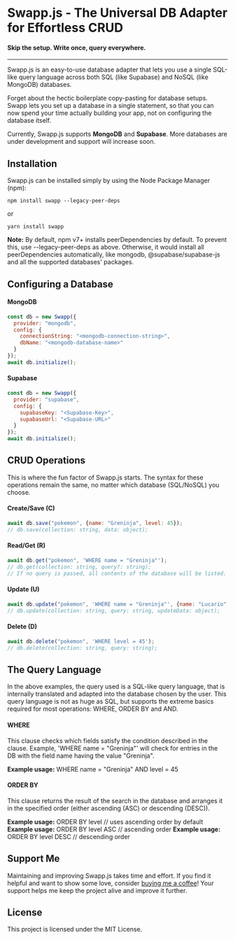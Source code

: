 # Swapp.js - The Universal DB Adapter for Effortless CRUD
#### Skip the setup. Write once, query everywhere.
<hr />
Swapp.js is an easy-to-use database adapter that lets you use a single SQL-like query language across both SQL (like Supabase) and NoSQL (like MongoDB) databases.

Forget about the hectic boilerplate copy-pasting for database setups. Swapp lets you set up a database in a single statement, so that you can now spend your time actually building your app, not on configuring the database itself.

Currently, Swapp.js supports **MongoDB** and **Supabase**. More databases are under development and support will increase soon.

## Installation
Swapp.js can be installed simply by using the Node Package Manager (npm):
```
npm install swapp --legacy-peer-deps
```
or
```
yarn install swapp 
```

**Note:** By default, npm v7+ installs peerDependencies by default. To prevent this, use --legacy-peer-deps as above. Otherwise, it would install all peerDependencies automatically, like mongodb, @supabase/supabase-js and all the supported databases' packages.

## Configuring a Database
#### MongoDB
```js
const db = new Swapp({
  provider: "mongodb",
  config: {
    connectionString: "<mongodb-connection-string>",
	dbName: "<mongodb-database-name>"
  }
});
await db.initialize();
```

#### Supabase
```js
const db = new Swapp({
  provider: "supabase",
  config: {
    supabaseKey: "<Supabase-Key>",
	supabaseUrl: "<Supabase-URL>"
  }
});
await db.initialize();
```

## CRUD Operations
This is where the fun factor of Swapp.js starts. The syntax for these operations remain the same, no matter which database (SQL/NoSQL) you choose.
#### Create/Save (C)
```js
await db.save("pokemon", {name: "Greninja", level: 45});
// db.save(collection: string, data: object);
```
#### Read/Get (R)
```js
await db.get("pokemon", 'WHERE name = "Greninja"');
// db.get(collection: string, query?: string);
// If no query is passed, all contents of the database will be listed.
```
#### Update (U)
```js
await db.update("pokemon", 'WHERE name = "Greninja"', {name: "Lucario", level: 45});
// db.update(collection: string, query: string, updateData: object);
```
#### Delete (D)
```js
await db.delete("pokemon", 'WHERE level = 45');
// db.delete(collection: string, query: string);
```

## The Query Language
In the above examples, the query used is a SQL-like query language, that is internally translated and adapted into the database chosen by the user. This query language is not as huge as SQL, but supports the extreme basics required for most operations: WHERE, ORDER BY and AND.
#### WHERE
This clause checks which fields satisfy the condition described in the clause. Example, 'WHERE name = "Greninja"' will check for entries in the DB with the field name having the value "Greninja".

**Example usage:** WHERE name = "Greninja" AND level = 45

#### ORDER BY
This clause returns the result of the search in the database and arranges it in the specified order (either ascending (ASC) or descending (DESC)).

**Example usage:** ORDER BY level      // uses ascending order by default
**Example usage:** ORDER BY level ASC     // ascending order
**Example usage:** ORDER BY level DESC    // descending order

## Support Me
Maintaining and improving Swapp.js takes time and effort. If you find it helpful and want to show some love, consider [buying me a coffee](https://buymeacoffee.com/aetherflux/)! Your support helps me keep the project alive and improve it further.

## License
This project is licensed under the MIT License.
